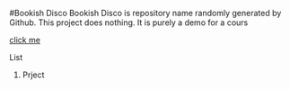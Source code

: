#Bookish Disco
Bookish Disco is repository name randomly generated by Github. This project does nothing. It is purely a demo for a cours

[click me](www.google.com)


List 
1. Prject

